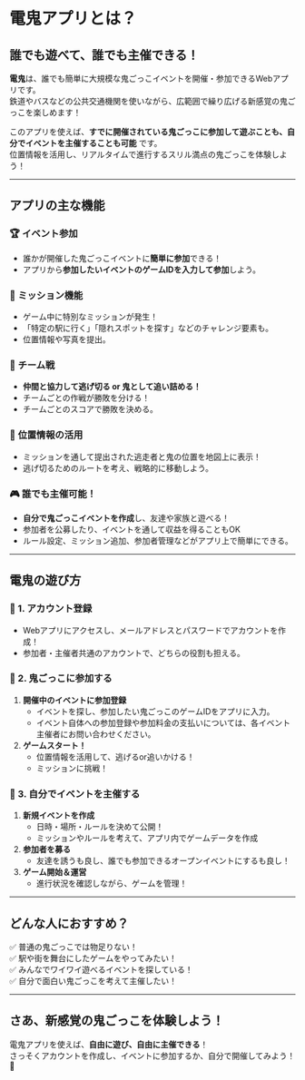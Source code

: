 # 電鬼アプリとは？

## **誰でも遊べて、誰でも主催できる！**
**電鬼**は、誰でも簡単に大規模な鬼ごっこイベントを開催・参加できるWebアプリです。  
鉄道やバスなどの公共交通機関を使いながら、広範囲で繰り広げる新感覚の鬼ごっこを楽しめます！

このアプリを使えば、**すでに開催されている鬼ごっこに参加して遊ぶことも、自分でイベントを主催することも可能** です。  
位置情報を活用し、リアルタイムで進行するスリル満点の鬼ごっこを体験しよう！

---

## **アプリの主な機能**

### 🏆 **イベント参加**
- 誰かが開催した鬼ごっこイベントに**簡単に参加**できる！
- アプリから**参加したいイベントのゲームIDを入力して参加**しよう。

### 🎲 **ミッション機能**
- ゲーム中に特別なミッションが発生！
- 「特定の駅に行く」「隠れスポットを探す」などのチャレンジ要素も。
- 位置情報や写真を提出。

### 🤝 **チーム戦**
- **仲間と協力して逃げ切る or 鬼として追い詰める！**
- チームごとの作戦が勝敗を分ける！
- チームごとのスコアで勝敗を決める。

### 📍 **位置情報の活用**
- ミッションを通して提出された逃走者と鬼の位置を地図上に表示！
- 逃げ切るためのルートを考え、戦略的に移動しよう。

### 🎮 **誰でも主催可能！**
- **自分で鬼ごっこイベントを作成**し、友達や家族と遊べる！
- 参加者を公募したり、イベントを通して収益を得ることもOK
- ルール設定、ミッション追加、参加者管理などがアプリ上で簡単にできる。

---

## **電鬼の遊び方**
### **🔹 1. アカウント登録**
- Webアプリにアクセスし、メールアドレスとパスワードでアカウントを作成！
- 参加者・主催者共通のアカウントで、どちらの役割も担える。

### **🔹 2. 鬼ごっこに参加する**
1. **開催中のイベントに参加登録**  
   - イベントを探し、参加したい鬼ごっこのゲームIDをアプリに入力。
   - イベント自体への参加登録や参加料金の支払いについては、各イベント主催者にお問い合わせください。
2. **ゲームスタート！**  
   - 位置情報を活用して、逃げるor追いかける！
   - ミッションに挑戦！

### **🔹 3. 自分でイベントを主催する**
1. **新規イベントを作成**  
   - 日時・場所・ルールを決めて公開！
   - ミッションやルールを考えて、アプリ内でゲームデータを作成
2. **参加者を募る**  
   - 友達を誘うも良し、誰でも参加できるオープンイベントにするも良し！
3. **ゲーム開始＆運営**  
   - 進行状況を確認しながら、ゲームを管理！

---

## **どんな人におすすめ？**
✅ 普通の鬼ごっこでは物足りない！  
✅ 駅や街を舞台にしたゲームをやってみたい！  
✅ みんなでワイワイ遊べるイベントを探している！  
✅ 自分で面白い鬼ごっこを考えて主催したい！  

---

## **さあ、新感覚の鬼ごっこを体験しよう！**
電鬼アプリを使えば、**自由に遊び、自由に主催できる**！  
さっそくアカウントを作成し、イベントに参加するか、自分で開催してみよう！🎉
